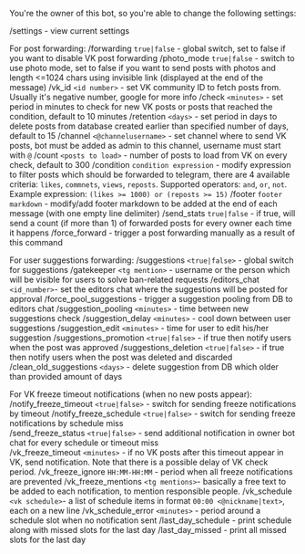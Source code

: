 You're the owner of this bot, so you're able to change the following settings:

/settings - view current settings

For post forwarding:
/forwarding `true|false` - global switch, set to false if you want to disable VK post forwarding
/photo_mode `true|false` - switch to use photo mode, set to false if you want to send posts with photos and length <=1024 chars using invisible link (displayed at the end of the message)
/vk\_id `<id number>` - set VK community ID to fetch posts from. Usually it's negative number, google for more info
/check `<minutes>` - set period in minutes to check for new VK posts or posts that reached the condition, default to 10 minutes
/retention `<days>` - set period in days to delete posts from database created earlier than specified number of days, default to 15
/channel `<@channelusername>` - set channel where to send VK posts, bot must be added as admin to this channel, username must start with `@`
/count `<posts to load>` - number of posts to load from VK on every check, default to 300
/condition `condition expression` - modify expression to filter posts which should be forwarded to telegram, there are 4 available criteria: `likes`, `commnets`, `views`, `reposts`. Supported operators: `and`, `or`, `not`. Example expression: `(likes >= 1000) or (reposts >= 15)`
/footer `footer markdown` - modify/add footer markdown to be added at the end of each message (with one empty line delimiter) 
/send\_stats `true|false` - if true, will send a count (if more than 1) of forwarded posts for every owner each time it happens 
/force\_forward - trigger a post forwarding manually as a result of this command

For user suggestions forwarding:
/suggestions `<true|false>` - global switch for suggestions
/gatekeeper `<tg mention>` - username or the person which will be visible for users to solve ban-related requests
/editors\_chat `<id_number>`- set the editors chat where the suggestions will be posted for approval 
/force\_pool\_suggestions - trigger a suggestion pooling from DB to editors chat
/suggestion\_pooling `<minutes>` - time between new suggestions check
/suggestion\_delay `<minutes>` - cool down between user suggestions
/suggestion\_edit `<minutes>` - time for user to edit his/her suggestion
/suggestions\_promotion `<true|false>` - if true then notify users when the post was approved
/suggestions\_deletion `<true|false>` - if true then notify users when the post was deleted and discarded
/clean\_old\_suggestions `<days>` - delete suggestion from DB which older than provided amount of days

For VK freeze timeout notifications (when no new posts appear):
/notify\_freeze\_timeout `<true|false>` - switch for sending freeze notifications by timeout
/notify\_freeze\_schedule `<true|false>` - switch for sending freeze notifications by schedule miss  
/send\_freeze\_status `<true|false>` - send additional notification in owner bot chat for every schedule or timeout miss  
/vk\_freeze\_timeout `<minutes>` - if no VK posts after this timeout appear in VK, send notification. Note that there is a possible delay of VK check period.
/vk\_freeze\_ignore `HH:MM-HH:MM` - period when all freeze notifications are prevented
/vk\_freeze\_mentions `<tg mentions>`- basically a free text to be added to each notification, to mention responsible people. 
/vk\_schedule `<vk schedule>`- a list of schedule items in format `00:00 <@nickname|text>`, each on a new line
/vk\_schedule\_error `<minutes>` - period around a schedule slot when no notification sent
/last\_day\_schedule - print schedule along with missed slots for the last day
/last\_day\_missed - print all missed slots for the last day
